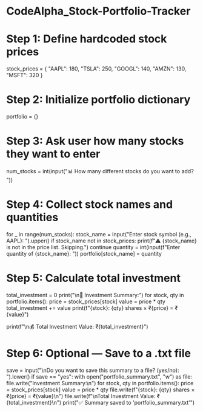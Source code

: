 # CodeAlpha_Stock-Portfolio-Tracker
# Step 1: Define hardcoded stock prices
stock_prices = {
    "AAPL": 180,
    "TSLA": 250,
    "GOOGL": 140,
    "AMZN": 130,
    "MSFT": 320
}

# Step 2: Initialize portfolio dictionary
portfolio = {}

# Step 3: Ask user how many stocks they want to enter
num_stocks = int(input("📊 How many different stocks do you want to add? "))

# Step 4: Collect stock names and quantities
for _ in range(num_stocks):
    stock_name = input("Enter stock symbol (e.g., AAPL): ").upper()
    if stock_name not in stock_prices:
        print(f"⚠️ {stock_name} is not in the price list. Skipping.")
        continue
    quantity = int(input(f"Enter quantity of {stock_name}: "))
    portfolio[stock_name] = quantity

# Step 5: Calculate total investment
total_investment = 0
print("\n🧾 Investment Summary:")
for stock, qty in portfolio.items():
    price = stock_prices[stock]
    value = price * qty
    total_investment += value
    print(f"{stock}: {qty} shares × ₹{price} = ₹{value}")

print(f"\n💰 Total Investment Value: ₹{total_investment}")

# Step 6: Optional — Save to a .txt file
save = input("\nDo you want to save this summary to a file? (yes/no): ").lower()
if save == "yes":
    with open("portfolio_summary.txt", "w") as file:
        file.write("Investment Summary:\n")
        for stock, qty in portfolio.items():
            price = stock_prices[stock]
            value = price * qty
            file.write(f"{stock}: {qty} shares × ₹{price} = ₹{value}\n")
        file.write(f"\nTotal Investment Value: ₹{total_investment}\n")
    print("✅ Summary saved to 'portfolio_summary.txt'")
